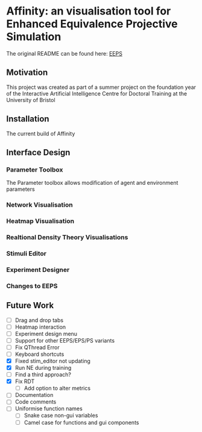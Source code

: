 # Affinity: an visualisation tool for Enhanced Equivalence Projective Simulation

The original README can be found here: [EEPS](https://github.com/Asieh-A-Mofrad/Enhanced-Equivalence-Projective-Simulation)

## Motivation

This project was created as part of a summer project on the foundation year of the Interactive Artificial Intelligence Centre for Doctoral Training at the University of Bristol

## Installation

The current build of Affinity

## Interface Design

### Parameter Toolbox

The Parameter toolbox allows modification of agent and environment parameters

### Network Visualisation

### Heatmap Visualisation

### Realtional Density Theory Visualisations

### Stimuli Editor

### Experiment Designer

### Changes to EEPS

## Future Work

- [ ] Drag and drop tabs
- [ ] Heatmap interaction
- [ ] Experiment design menu
- [ ] Support for other EEPS/EPS/PS variants
- [ ] Fix QThread Error
- [ ] Keyboard shortcuts
- [x] Fixed stim_editor not updating
- [x] Run NE during training
- [ ] Find a third approach?
- [x] Fix RDT
  - [ ] Add option to alter metrics
- [ ] Documentation
- [ ] Code comments
- [ ] Uniformise function names
  - [ ] Snake case non-gui variables
  - [ ] Camel case for functions and gui components
